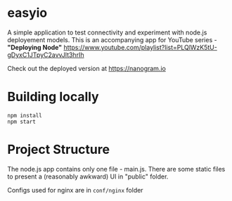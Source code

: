 # easyio
A simple application to test connectivity and experiment with node.js deployement models. This is an accompanying app 
for YouTube series - **"Deploying Node"** https://www.youtube.com/playlist?list=PLQlWzK5tU-gDyxC1JTpyC2avvJlt3hrIh

Check out the deployed version at https://nanogram.io

# Building locally

```
npm install
npm start
```

# Project Structure
The node.js app contains only one file - main.js. There are some static files to present a (reasonably awkward) 
UI in "public" folder.

Configs used for nginx are in `conf/nginx` folder

